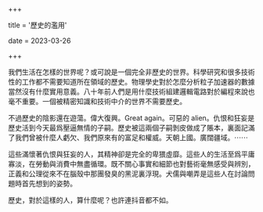 +++

title = '歷史的濫用'

date = 2023-03-26

+++

我們生活在怎樣的世界呢？或可說是一個完全非歷史的世界。科學研究和很多技術性的工作都不需要知道所在領域的歷史。物理學史對於怎麼分析粒子加速器的數據當然沒有什麼實用意義。八十年前人們是用什麼技術組建邏輯電路對於編程來說也毫不重要。一個被精密知識和技術中介的世界不需要歷史。

不過歷史的陰影還在遊蕩。偉大復興。Great again。可惡的 alien。仇恨和狂妄是歷史活到今天最爲壓逼無情的子嗣。歷史被這兩個子嗣剝皮做成了賬本，裏面記滿了我們曾被什麼人虧欠、我們原來有的富足和權威。天朝上國。廣闊疆域。⋯⋯

這些滿懷著仇恨與狂妄的人，其精神卻是完全的卑猥虛靡。這些人的生活至爲平庸寡淡，在勞動與消費中無盡循環。既不關心事實和細節也對藝術毫無感受與辨別，正義和公理從來不在腦殼中那團發臭的黑泥裏浮現。犬儒與嘲弄是這些人在討論問題時首先想到的姿勢。

歷史，對於這樣的人，算什麼呢？也許連抖音都不如。